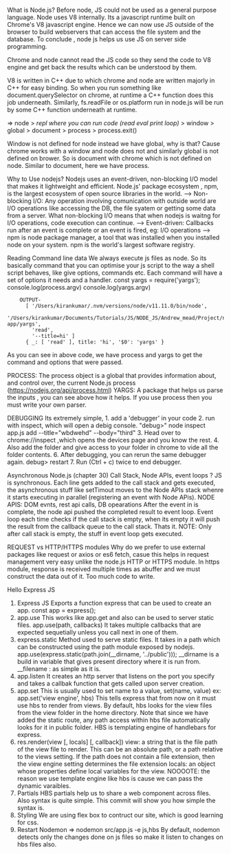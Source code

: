 What is Node.js?
  Before node, JS could not be used as a general purpose language. Node uses V8 internally.
  Its a javascript runtime built on Chrome's V8 javascript engine. Hence we can now use JS outside of the
  browser to build webservers that can access the file system and the database.
  To conclude , node js helps us use JS on server side programming.

  Chrome and node cannot read the JS code so they send the code to V8 engine and get back the results
  which can be understood by them.

  V8 is written in C++ due to which chrome and node are written majorly in C++ for easy binding. So when you run
  something like document.querySelector on chrome, at runtime a C++ function does this job underneath.
  Similarly, fs.readFile or os.platform run in node.js will be run by some C++ function underneath at runtime.

  => node
    > *repl where you can run code (read eval print loop)*
    > window
    > global
    > document
    > process
    > process.exit()

  Window is not defined for node instead we have global, why is that?
  Cause chrome works with a window and node does not and similarly global is not defined on brower. So is document
  with chrome which is not defined on node.
  Similar to document, here we have process.

Why to Use nodejs?
  Nodejs uses an event-driven, non-blocking I/O model that makes it lightweight and efficient.
  Node.js' package ecosystem , npm, is the largest ecosystem of open source libraries in the world.
    --> Non-blocking I/O: Any operation involving comunication with outside world are I/O operations like accessing the DB,
    the file syatem or getting some data from a server. What non-blocking I/O means that when nodejs is waitng for I/O
    operations, code execution can continue.
    --> Event-driven: Callbacks run after an event is complete or an event is fired, eg: I/O operations
    --> npm is node package manager, a tool that was installed when you installed node on your system. npm is the world's
    largest software registry.


Reading Command line data
  We always execute js files as node. So its basically command that you can optimise your js script to the way a shell script
  behaves, like give options, commands etc.
  Each command will have a set of options it needs and a handler.
        const yargs = require('yargs');
        console.log(process.argv)
        console.log(yargs.argv)

        OUTPUT-
          [ '/Users/kirankumar/.nvm/versions/node/v11.11.0/bin/node',
            '/Users/kirankumar/Documents/Tutorials/JS/NODE_JS/Andrew_mead/Project/notes-app/yargs',
            'read',
            '--title=hi' ]
          { _: [ 'read' ], title: 'hi', '$0': 'yargs' }

  As you can see in above code, we have process and yargs to get the command and options that were passed.

  PROCESS: The process object is a global that provides information about, and control over, the current Node.js process (https://nodejs.org/api/process.html)
  YARGS: A package that helps us parse the inputs , you can see above how it helps. If you use process then you must write your own parser.


DEBUGGING
  Its extremely simple,
    1. add a 'debugger' in your code
    2. run with inspect, which will open a debig console. "debug>"
            node inspect app.js add --title="wbdwehd" --body="third"
    3. Head over to chrome://inspect ,which opens the devices page and you know the rest.
    4. Also add the folder and give access to your folder in chrome to vide all the folder contents.
    6. After debugging, you can rerun the same debugger again.
            debug> restart
    7. Run (Ctrl + c) twice to end debugger.


Asynchronous Node.js (chapter 30)
    Call Stack, Node APIs, event loops ?
    JS is synchronous. Each line gets added to the call stack and gets executed, the asynchronous stuff like setTimout moves to the Node APIs
    stack whenre it starts executing in parallel (registering an event with Node APis).
    NODE APIS: DOM evnts, rest api calls, DB opearations
    After the event in  is complete, the node api pushed the completed result to event loop.
    Event loop each time checks if the call stack is empty, when its empty it will push the result from the callback queue to the call stack.
    Thats it.
    NOTE: Only after call stack is empty, the stuff in event loop gets executed.


REQUEST vs HTTP/HTTPS modules
    Why do we prefer to use external packages like request or axios or es6 fetch, casue this helps in request management very easy unlike the
    node.js HTTP or HTTPS module.
    In https module, response is received multiple times as abuffer and we must construct the data out of it. Too much code to write.


Hello Express JS
  1. Express JS
     Exports a function express that can be used to create an app.
          const app = express();
  2. app.use
     This works like app.get and also can be used to server static files.
          app.use(path, callbacks)
      It takes multiple callbacks that are expected sequetially unless you call next in one of them.
  3. express.static
     Method used to serve static files. It takes in a path which can be constructed using the path module exposed by nodejs.
          app.use(express.static(path.join(__dirname, '../public')));
      __dirname is a build in variable that gives present directory where it is run from.
      __filename : as simple as it is.
  4. app.listen
     It creates an http server that listens on the port you specify and takes a callbak function that gets called upon
     server creation.
  5. app.set
     This is usually used to set name to a value, set(name, value)
     ex:     app.set('view engine', hbs)
     This tells express that from now on it must use hbs to render from views. By default, hbs looks for the view files from
     the view folder in the home directory.
     Note that since we have added the static route, any path access within hbs file automatically looks for it in public folder.
     HBS is templating engine of handlebars for express.
  6. res.render(view [, locals] [, callback])
     view: a string that is the file path of the view file to render. This can be an absolute path, or a path relative to the views setting. If the path does not contain a file extension,
            then the view engine setting determines the file extension
     locals: an object whose properties define local variables for the view.
     NOOOOTE: the reason we use template engine like hbs is cause we can pass the dynamic varaibles.
  7. Partials
    HBS partials help us to share a web component across files. Also syntax is quite simple.
    This commit will show you how simple the syntax is.
  8. Styling
    We are using flex box to contruct our site, which is good learning for css.
  9. Restart Nodemon
     => nodemon src/app.js -e js,hbs
     By default, nodemon detects only the changes done on js files so make it listen to changes on hbs files also.





